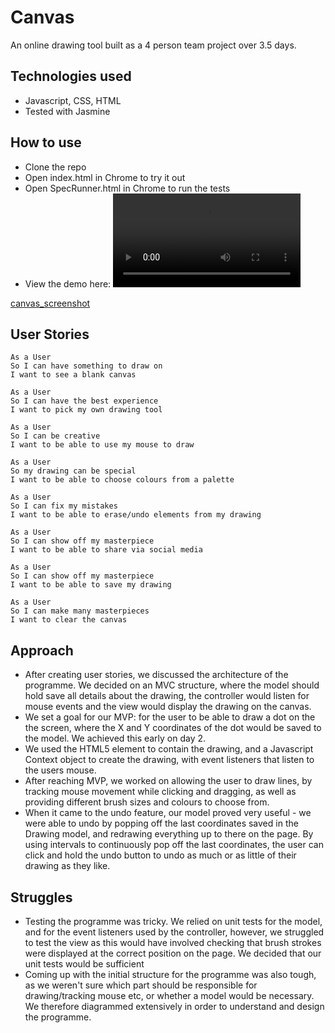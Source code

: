 # Canvas

An online drawing tool built as a 4 person team project over 3.5 days.

## Technologies used
- Javascript, CSS, HTML
- Tested with Jasmine

## How to use
- Clone the repo
- Open index.html in Chrome to try it out
- Open SpecRunner.html in Chrome to run the tests
- View the demo here: ![Canvas Demo](https://raw.githubusercontent.com/FloraHarvey/canvas/img/canvas_demo.mp4)

[canvas_screenshot](http://http://oi65.tinypic.com/21ke0qp.jpg)

## User Stories

```
As a User
So I can have something to draw on
I want to see a blank canvas
```
```
As a User
So I can have the best experience
I want to pick my own drawing tool
```
```
As a User
So I can be creative
I want to be able to use my mouse to draw
```
```
As a User
So my drawing can be special
I want to be able to choose colours from a palette
```
```
As a User
So I can fix my mistakes
I want to be able to erase/undo elements from my drawing
```
```
As a User
So I can show off my masterpiece
I want to be able to share via social media
```
```
As a User
So I can show off my masterpiece
I want to be able to save my drawing
```
```
As a User
So I can make many masterpieces
I want to clear the canvas
```

## Approach
- After creating user stories, we discussed the architecture of the programme. We decided on an MVC structure, where the model should hold save all details about the drawing, the controller would listen for mouse events and the view would display the drawing on the canvas.
- We set a goal for our MVP: for the user to be able to draw a dot on the the screen, where the X and Y coordinates of the dot would be saved to the model. We achieved this early on day 2.
- We used the HTML5 <canvas> element to contain the drawing, and a Javascript Context object to create the drawing, with event listeners that listen to the users mouse.
- After reaching MVP, we worked on allowing the user to draw lines, by tracking mouse movement while clicking and dragging, as well as providing different brush sizes and colours to choose from.
- When it came to the undo feature, our model proved very useful - we were able to undo by popping off the last coordinates saved in the Drawing model, and redrawing everything up to there on the page. By using intervals to continuously pop off the last coordinates, the user can click and hold the undo button to undo as much or as little of their drawing as they like.

## Struggles
- Testing the programme was tricky. We relied on unit tests for the model, and for the event listeners used by the controller, however, we struggled to test the view as this would have involved checking that brush strokes were displayed at the correct position on the page. We decided that our unit tests would be sufficient
- Coming up with the initial structure for the programme was also tough, as we weren't sure which part should be responsible for drawing/tracking mouse etc, or whether a model would be necessary. We therefore diagrammed extensively in order to understand and design the programme.
